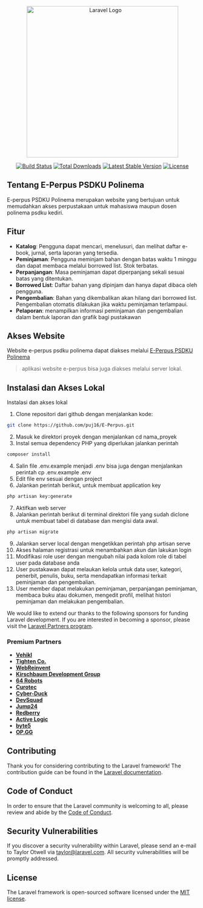 <p align="center"><a href="https://laravel.com" target="_blank"><img src="https://raw.githubusercontent.com/laravel/art/master/logo-lockup/5%20SVG/2%20CMYK/1%20Full%20Color/laravel-logolockup-cmyk-red.svg" width="400" alt="Laravel Logo"></a></p>

<p align="center">
<a href="https://github.com/laravel/framework/actions"><img src="https://github.com/laravel/framework/workflows/tests/badge.svg" alt="Build Status"></a>
<a href="https://packagist.org/packages/laravel/framework"><img src="https://img.shields.io/packagist/dt/laravel/framework" alt="Total Downloads"></a>
<a href="https://packagist.org/packages/laravel/framework"><img src="https://img.shields.io/packagist/v/laravel/framework" alt="Latest Stable Version"></a>
<a href="https://packagist.org/packages/laravel/framework"><img src="https://img.shields.io/packagist/l/laravel/framework" alt="License"></a>
</p>

## Tentang E-Perpus PSDKU Polinema

E-perpus PSDKU Polinema merupakan website yang bertujuan untuk memudahkan akses perpustakaan untuk mahasiswa maupun dosen polinema psdku kediri.

## Fitur

- **Katalog**: Pengguna dapat mencari, menelusuri, dan melihat daftar e-book, jurnal, serta laporan yang tersedia.
- **Peminjaman**: Pengguna meminjam bahan dengan batas waktu 1 minggu dan dapat membaca melalui borrowed list. Stok terbatas.
- **Perpanjangan**: Masa peminjaman dapat diperpanjang sekali sesuai batas yang ditentukan.
- **Borrowed List**: Daftar bahan yang dipinjam dan hanya dapat dibaca oleh pengguna.
- **Pengembalian**: Bahan yang dikembalikan akan hilang dari borrowed list. Pengembalian otomatis dilakukan jika waktu peminjaman terlampaui.
- **Pelaporan**: menampilkan informasi peminjaman dan pengembalian dalam bentuk laporan dan grafik bagi pustakawan


## Akses Website

Website e-perpus psdku polinema dapat diakses melalui [E-Perpus PSDKU Polinema](https://e-perpuspsdkupolinema.my.id/ )

> aplikasi website e-perpus bisa juga diakses melalui server lokal.

## Instalasi dan Akses Lokal

Instalasi dan akses lokal

1.	Clone repositori dari github dengan menjalankan kode:
   ```bash
   git clone https://github.com/puj16/E-Perpus.git
   ```
2.	Masuk ke direktori proyek dengan menjalankan cd nama_proyek
3.	Instal semua dependency PHP yang diperlukan jalankan perintah 
   ```bash
   composer install
   ```
4.	Salin file .env.example menjadi .env bisa juga dengan menjalankan perintah cp .env.example .env
5.	Edit file env sesuai dengan project
6.	Jalankan perintah berikut, untuk membuat application key
   ```bash
   php artisan key:generate
   ```
7.	Aktifkan web server
8.	Jalankan perintah berikut di terminal direktori file yang sudah diclone untuk membuat tabel di database dan mengisi data awal.
   ```bash
   php artisan migrate 
   ```
9.	Jalankan server local dengan mengetikkan perintah php artisan serve
10.	Akses halaman registrasi untuk menambahkan akun dan lakukan login
11.	Modifikasi role user dengan mengubah nilai pada kolom role di tabel user pada database anda
12.	User pustakawan dapat melaukan kelola untuk data user, kategori, penerbit, penulis, buku, serta mendapatkan informasi terkait peminjaman dan pengembalian.
13.	User member dapat melakukan peminjaman, perpanjangan peminjaman, membaca buku atau dokumen, mengedit profil, melihat histori peminjaman dan melakukan pengembalian.


We would like to extend our thanks to the following sponsors for funding Laravel development. If you are interested in becoming a sponsor, please visit the [Laravel Partners program](https://partners.laravel.com).

### Premium Partners

- **[Vehikl](https://vehikl.com/)**
- **[Tighten Co.](https://tighten.co)**
- **[WebReinvent](https://webreinvent.com/)**
- **[Kirschbaum Development Group](https://kirschbaumdevelopment.com)**
- **[64 Robots](https://64robots.com)**
- **[Curotec](https://www.curotec.com/services/technologies/laravel/)**
- **[Cyber-Duck](https://cyber-duck.co.uk)**
- **[DevSquad](https://devsquad.com/hire-laravel-developers)**
- **[Jump24](https://jump24.co.uk)**
- **[Redberry](https://redberry.international/laravel/)**
- **[Active Logic](https://activelogic.com)**
- **[byte5](https://byte5.de)**
- **[OP.GG](https://op.gg)**

## Contributing

Thank you for considering contributing to the Laravel framework! The contribution guide can be found in the [Laravel documentation](https://laravel.com/docs/contributions).

## Code of Conduct

In order to ensure that the Laravel community is welcoming to all, please review and abide by the [Code of Conduct](https://laravel.com/docs/contributions#code-of-conduct).

## Security Vulnerabilities

If you discover a security vulnerability within Laravel, please send an e-mail to Taylor Otwell via [taylor@laravel.com](mailto:taylor@laravel.com). All security vulnerabilities will be promptly addressed.

## License

The Laravel framework is open-sourced software licensed under the [MIT license](https://opensource.org/licenses/MIT).
